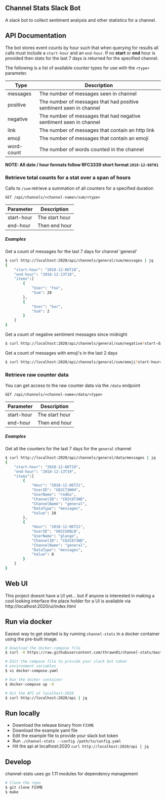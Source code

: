 ## Channel Stats Slack Bot
A slack bot to collect sentiment analysis and other statistics for a channel.

## API Documentation
The bot stores event counts by hour such that when querying for results all
calls must include a `start-hour` and an `end-hour`. If no **start** or
 **end** hour is provided then stats for the last 7 days is returned for
the specified channel.

The following is a list of available counter types for use with the
 `<type>` parameter.

Type       | Description
-----------|------------
messages   | The number of messages seen in channel
positive   | The number of messages that had positive sentiment seen in channel
negative   | The number of messages that had negative sentiment seen in channel
link       | The number of messages that contain an http link
emoji      | The number of messages that contain an emoji
word-count | The number of words counted in the channel

**NOTE: All date / hour formats follow RFC3339 short format `2018-12-06T01`**

### Retrieve total counts for a stat over a span of hours
Calls to `/sum` retrieve a summation of all counters for a specified duration

```
GET /api/channels/<channel-name>/sum/<type>
```

Parameter   | Description
------------|------------
start-hour  | The start hour
end-hour    | Then end hour

##### Examples
Get a count of messages for the last 7 days for channel 'general'
```bash
$ curl http://localhost:2020/api/channels/general/sum/messages | jq
{
    "start-hour": "2018-12-06T18",
    "end-hour": "2018-12-13T18",
    "items":[
        {
            "User": "foo",
            "Sum": 20
        },
        {
            "User": "bar",
            "Sum": 2
        }
    ]
}
```
Get a count of negative sentiment messages since midnight
```bash
$ curl http://localhost:2020/api/channels/general/sum/negative?start-date=2018-12-13T00
```

Get a count of messages with emoji's in the last 2 days
```bash
$ curl http://localhost:2020/api/channels/general/sum/emoji?start-hour=2018-12-11T00&end-hour=2018-12-13T00
```

### Retrieve raw counter data
You can get access to the raw counter data via the `/data` endpoint

```
GET /api/channels/<channel-name>/data/<type>
```

Parameter   | Description
------------|------------
start-hour  | The start hour
end-hour    | Then end hour

##### Examples
Get all the counters for the last 7 days for the `general` channel
```bash
$ curl http://localhost:2020/api/channels/general/data/messages | jq
{
    "start-hour": "2018-12-06T19",
    "end-hour": "2018-12-13T19",
    "items":[
        {
            "Hour": "2018-12-06T21",
            "UserID": "U02C73W94",
            "UserName": "redbo",
            "ChannelID": "C02C073ND",
            "ChannelName": "general",
            "DataType": "messages",
            "Value": 10
        },
        {
            "Hour": "2018-12-06T21",
            "UserID": "U02CG0QLN",
            "UserName": "glange",
            "ChannelID": "C02C073ND",
            "ChannelName": "general",
            "DataType": "messages",
            "Value": 8
        }
    ]
}
```

## Web UI
This project doesnt have a UI yet... but if anyone is interested in making a cool looking interface the
place holder for a UI is available via http://localhost:2020/ui/index.html

## Run via docker
Easiest way to get started is by running `channel-stats` in a docker
container using the pre-built image.

```bash
# Download the docker-compose file
$ curl -O https://raw.githubusercontent.com/thrawn01/channel-stats/master/docker-compose.yaml

# Edit the compose file to provide your slack bot token
# environment variables
$ vi docker-compose.yaml

# Run the docker container
$ docker-compose up -d

# Hit the API at localhost:2020
$ curl http://localhost:2020/api | jq
```

## Run locally
* Download the release binary from `FIXME`
* Download the example yaml file
* Edit the example file to provide your slack bot token
* Run `./channel-stats --config /path/to/config.yaml`
* Hit the api at localhost:2020 `curl http://localhost:2020/api | jq`

## Develop
channel-stats uses go 1.11 modules for dependency management

```bash
# Clone the repo
$ git clone FIXME
$ make
```


